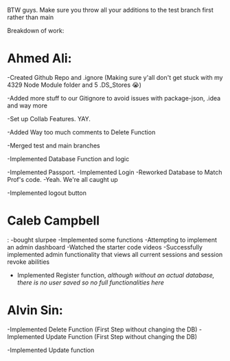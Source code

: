 BTW guys. Make sure you throw all your additions to the test branch first rather than main

Breakdown of work:

Ahmed Ali: 
=======
-Created Github Repo and .ignore (Making sure y'all don't get stuck with my 4329 Node Module folder and 5 .DS_Stores 😭)

-Added more stuff to our Gitignore to avoid issues with package-json, .idea and way more

-Set up Collab Features. YAY.

-Added Way too much comments to Delete Function

-Merged test and main branches

-Implemented Database Function and logic

-Implemented Passport. -Implemented Login -Reworked Database to Match Prof's code. -Yeah. We're all caught up

-Implemented logout button

Caleb Campbell
=======
: -bought slurpee -Implemented some functions -Attempting to implement an admin dashboard -Watched the starter code videos -Successfully implemented admin functionality that views all current sessions and session revoke abilities
- Implemented Register function, *although without an actual database, there is no user saved so no full functionalities here*

Alvin Sin: 
=======
-Implemented Delete Function (First Step without changing the DB) -Implemented Update Function (First Step without changing the DB)

-Implemented Update function